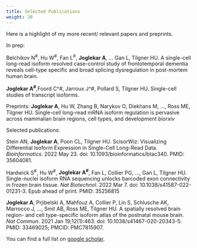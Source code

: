 ```yaml
---
title: Selected Publications
weight: 30
---
```


Here is a highlight of my more recent/ relevant papers and preprints.

In prep:

Belchikov N<sup>#</sup>, Hu W<sup>#</sup>, Fan L<sup>#</sup>, **Joglekar A**, … Gan L, Tilgner HU. A single-cell long-read isoform resolved case-control study of frontotemporal dementia reveals cell-type specific and broad splicing dysregulation in post-mortem human brain.

**Joglekar A<sup>#</sup>**,Foord C^#, Jarroux J^#, Pollard S, Tilgner HU. Single-cell studies of transcript isoforms.

Preprints:
**Joglekar A**, Hu W, Zhang B, Narykov O, Diekhans M, ..., Ross ME, Tilgner HU. Single-cell long-read mRNA isoform regulation is pervasive across mammalian brain regions, cell types, and development *biorxiv*

Selected publications:

Stein AN, **Joglekar A**, Poon CL, Tilgner HU. ScisorWiz: Visualizing Differential Isoform Expression in Single-Cell Long-Read Data. *Bioinformatics*. 2022 May 23. doi: 10.1093/bioinformatics/btac340. PMID: 35604081.
    
Hardwick S<sup>#</sup>, Hu W<sup>#</sup>, **Joglekar A<sup>#</sup>**, Fan L, Collier PG, ..., Gan L, Tilgner HU. Single-nuclei isoform RNA sequencing unlocks barcoded exon connectivity in frozen brain tissue. *Nat Biotechnol*. 2022 Mar 7. doi: 10.1038/s41587-022-01231-3. Epub ahead of print. PMID: 35256815
    
**Joglekar A**, Prjibelski A, Mahfouz A, Collier P, Lin S, Schlusche AK, Marrocco J, ..., Smit AB, Ross ME, Tilgner HU. A spatially resolved brain region- and cell type-specific isoform atlas of the postnatal mouse brain. *Nat Commun*. 2021 Jan 19;12(1):463. doi: 10.1038/s41467-020-20343-5. PMID: 33469025; PMCID: PMC7815907.

You can find a full list on [google scholar](https://scholar.google.co.in/citations?user=zH6U8uIAAAAJ&hl=en).